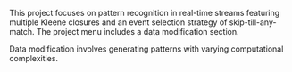 This project focuses on pattern recognition in real-time streams featuring
multiple Kleene closures and an event selection strategy of skip-till-any-match.
The project menu includes a data modification section.

Data modification involves generating patterns with varying computational
complexities.
